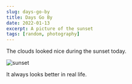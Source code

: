 ```yaml
---
slug: days-go-by
title: Days Go By
date: 2022-01-13
excerpt: A picture of the sunset
tags: [random, photography]
---
```


<script>
  import Image from "$lib/components/base/image.svelte";
</script>

The clouds looked nice during the sunset today.

<Image
  path="posts/{slug}"
  filename="20220112_222804"
  alt="sunset"
/>

It always looks better in real life.
